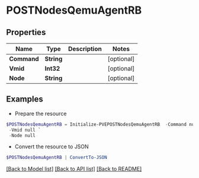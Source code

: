 # POSTNodesQemuAgentRB
## Properties

Name | Type | Description | Notes
------------ | ------------- | ------------- | -------------
**Command** | **String** |  | [optional] 
**Vmid** | **Int32** |  | [optional] 
**Node** | **String** |  | [optional] 

## Examples

- Prepare the resource
```powershell
$POSTNodesQemuAgentRB = Initialize-PVEPOSTNodesQemuAgentRB  -Command null `
 -Vmid null `
 -Node null
```

- Convert the resource to JSON
```powershell
$POSTNodesQemuAgentRB | ConvertTo-JSON
```

[[Back to Model list]](../README.md#documentation-for-models) [[Back to API list]](../README.md#documentation-for-api-endpoints) [[Back to README]](../README.md)

